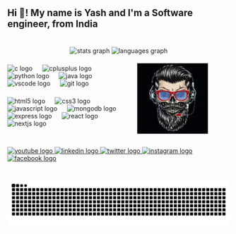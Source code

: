 <h2 align="left">Hi 👋! My name is Yash and I'm a Software engineer, from India</h2>

###

<br clear="both">

<div align="center">
  <img src="https://github-readme-stats.vercel.app/api?username=Real-yash&hide_title=false&hide_rank=false&show_icons=true&include_all_commits=true&count_private=true&disable_animations=false&theme=dark&locale=en&hide_border=false" height="150" alt="stats graph"  />
  <img src="https://github-readme-stats.vercel.app/api/top-langs?username=Real-yash&locale=en&hide_title=false&layout=compact&card_width=320&langs_count=5&theme=dark&hide_border=false" height="150" alt="languages graph"  />
</div>

<img align="right" height="160" style = "padding: 20px 50px 30px 10px" src="hyperyuva.gif"  />

###

<div align="left">
  <img src="https://cdn.jsdelivr.net/gh/devicons/devicon/icons/c/c-original.svg" height="32" alt="c logo"  />
  <img width="14" />
  <img src="https://cdn.jsdelivr.net/gh/devicons/devicon/icons/cplusplus/cplusplus-original.svg" height="32" alt="cplusplus logo"  />
  <img width="14" />
  <img src="https://cdn.jsdelivr.net/gh/devicons/devicon/icons/python/python-original.svg" height="32" alt="python logo"  />
  <img width="14" />
  <img src="https://cdn.jsdelivr.net/gh/devicons/devicon/icons/java/java-original.svg" height="32" alt="java logo"  />
  <img width="14" />
  <img src="https://cdn.jsdelivr.net/gh/devicons/devicon/icons/vscode/vscode-original.svg" height="32" alt="vscode logo"  />
  <img width="14" />
  <img src="https://cdn.jsdelivr.net/gh/devicons/devicon/icons/git/git-original.svg" height="32" alt="git logo"  />
</div>

###

<div align="left">
  <img src="https://cdn.jsdelivr.net/gh/devicons/devicon/icons/html5/html5-original.svg" height="32" alt="html5 logo"  />
  <img width="14" />
  <img src="https://cdn.jsdelivr.net/gh/devicons/devicon/icons/css3/css3-original.svg" height="32" alt="css3 logo"  />
  <img width="14" />
  <img src="https://cdn.jsdelivr.net/gh/devicons/devicon/icons/javascript/javascript-original.svg" height="32" alt="javascript logo"  />
  <img width="14" />
  <img src="https://skillicons.dev/icons?i=mongodb" height="32" alt="mongodb logo"  />
  <img width="14" />
  <img src="https://skillicons.dev/icons?i=express" height="32" alt="express logo"  />
  <img width="14" />
  <img src="https://skillicons.dev/icons?i=react" height="32" alt="react logo"  />
  <img width="14" />
  <img src="https://cdn.jsdelivr.net/gh/devicons/devicon/icons/nextjs/nextjs-original.svg" height="32" alt="nextjs logo"  />
</div>

###

<br clear="both">

<div align="left">
  <a href="https://www.youtube.com/c/hyperyuva" target="_blank">
    <img src="https://img.shields.io/static/v1?message=Youtube&logo=youtube&label=&color=FF0000&logoColor=&labelColor=&style=flat" height="36" alt="youtube logo"  />
  </a>
  <a href="https://www.linkedin.com/in/-yashpatil/" target="_blank">
    <img src="https://img.shields.io/static/v1?message=LinkedIn&logo=linkedin&label=&color=0077B5&logoColor=white&labelColor=&style=flat" height="36" alt="linkedin logo"  />
  </a>
  <a href="https://x.com/Real_Yashh" target="_blank">
    <img src="https://img.shields.io/static/v1?message=Twitter&logo=twitter&label=&color=1DA1F2&logoColor=white&labelColor=&style=flat" height="36" alt="twitter logo"  />
  </a>
  <a href="https://www.instagram.com/heyy_yash/" target="_blank">
    <img src="https://img.shields.io/static/v1?message=Instagram&logo=instagram&label=&color=E4405F&logoColor=white&labelColor=&style=flat" height="36" alt="instagram logo"  />
  </a>
  <a href="https://www.facebook.com/RealYashh/" target="_blank">
    <img src="https://img.shields.io/static/v1?message=Facebook&logo=facebook&label=&color=1877F2&logoColor=white&labelColor=&style=flat" height="36" alt="facebook logo"  />
  </a>
</div>

###

<br clear="both">

<img src="https://raw.githubusercontent.com/Real-yash/Real-yash/output/snake.svg" alt="Snake animation" />

###
